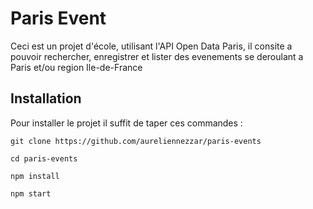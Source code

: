 # Paris Event

Ceci est un projet d'école, utilisant l'API Open Data Paris, il consite a pouvoir rechercher, enregistrer et lister des evenements se deroulant a Paris et/ou region Ile-de-France

## Installation

Pour installer le projet il suffit de taper ces commandes : 

`git clone https://github.com/aureliennezzar/paris-events`

`cd paris-events`

`npm install`

`npm start`
